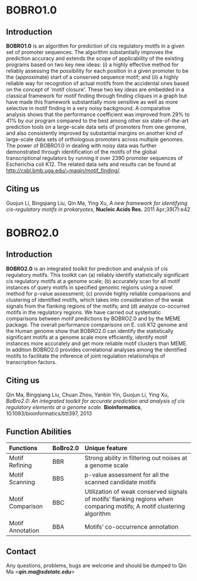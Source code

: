 # **BOBRO1.0** #
## Introduction ##
**BOBRO1.0** is an algorithm for prediction of cis regulatory motifs in a given set of promoter sequences. The algorithm substantially improves the prediction accuracy and extends the scope of applicability of the existing programs based on two key new ideas: (i) a highly effective method for reliably assessing the possibility for each position in a given promoter to be the (approximate) start of a conserved sequence motif; and (ii) a highly reliable way for recognition of actual motifs from the accidental ones based on the concept of 'motif closure'. These two key ideas are embedded in a classical framework for motif finding through finding cliques in a graph but have made this framework substantially more sensitive as well as more selective in motif finding in a very noisy background. A comparative analysis shows that the performance coefficient was improved from 29% to 41% by our program compared to the best among other six state-of-the-art prediction tools on a large-scale data sets of promoters from one genome, and also consistently improved by substantial margins on another kind of large-scale data sets of orthologous promoters across multiple genomes. The power of BOBRO1.0 in dealing with noisy data was further demonstrated through identification of the motifs of the global transcriptional regulators by running it over 2390 promoter sequences of Escherichia coli K12. The related data sets and results can be found at http://csbl.bmb.uga.edu/~maqin/motif_finding/.

## Citing us ##
Guojun Li, Bingqiang Liu, Qin Ma, Ying Xu, _A new framework for identifying cis-regulatory motifs in prokaryotes_, **Nucleic Acids Res.** 2011 Apr;39(7):e42

# **BOBRO2.0** #
## Introduction ##
**BOBRO2.0** is an integrated toolkit for prediction and analysis of cis regulatory motifs. This toolkit can (a) reliably identify statistically significant cis regulatory motifs at a genome scale; (b) accurately scan for all motif instances of query motifs in specified genomic regions using a novel method for p-value assessment; (c) provide highly reliable comparisons and clustering of identified motifs, which takes into consideration of the weak signals from the flanking regions of the motifs; and (d) analyze co-occurred motifs in the regulatory regions. We have carried out systematic comparisons between motif predictions by BOBRO2.0 and by the MEME package. The overall performance comparisons on E. coli K12 genome and the Human genome show that BOBRO2.0 can identify the statistically significant motifs at a genome scale more efficiently, identify motif instances more accurately and get more reliable motif clusters than MEME. In addition BOBRO2.0 provides correlational analyses among the identified motifs to facilitate the inference of joint regulation relationships of transcription factors.

## Citing us ##
Qin Ma, Bingqiang Liu, Chuan Zhou, Yanbin Yin, Guojun Li, Ying Xu, _BoBro2.0: An integrated toolkit for accurate prediction and analysis of cis regulatory elements at a genome scale_. **Bioinformatics**, 10.1093/bioinformatics/btt397, 2013

## Function Abilities ##
| **Functions**|	**BoBro2.0**|	**Unique feature**|
|:-------------|:------------|:------------------|
|Motif Refining|	BBR	|Strong  ability in filtering out noises at a genome scale|
|Motif Scanning|	BBS	|p-value assessment for all the scanned candidate motifs|
|Motif Comparison|	BBC|	Utilization of weak conserved signals of motifs’ flanking regions when comparing motifs; A motif clustering algorithm|
|Motif Annotation|	BBA|	Motifs’ co-occurrence annotation|

## Contact ##
Any questions, problems, bugs are welcome and should be dumped to Qin Ma <**_qin.ma@sdstate.edu_**>
